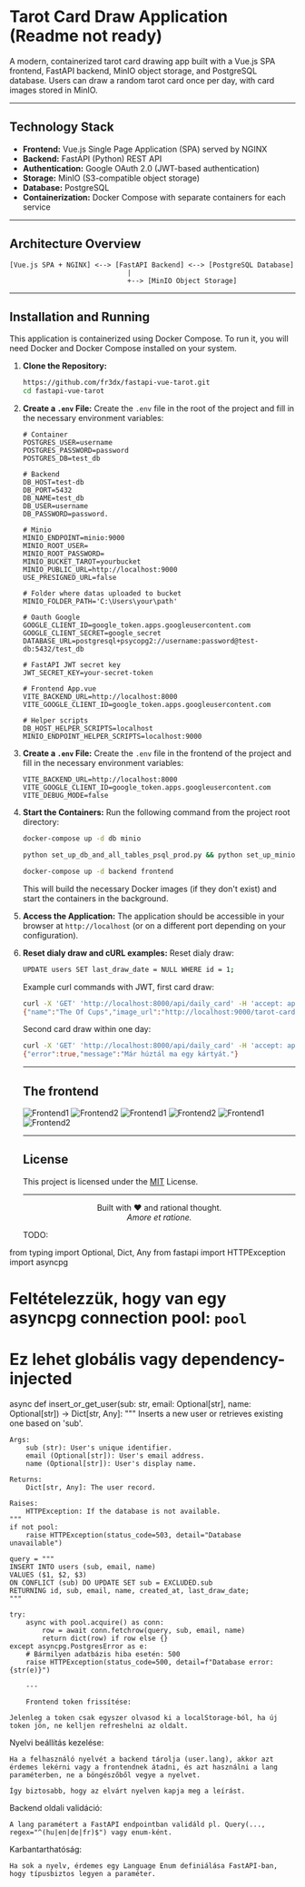 # Tarot Card Draw Application (Readme not ready)

A modern, containerized tarot card drawing app built with a Vue.js SPA frontend, FastAPI backend, MinIO object storage, and PostgreSQL database. Users can draw a random tarot card once per day, with card images stored in MinIO.

---

## Technology Stack

* **Frontend:** Vue.js Single Page Application (SPA) served by NGINX
* **Backend:** FastAPI (Python) REST API
* **Authentication:** Google OAuth 2.0 (JWT-based authentication)
* **Storage:** MinIO (S3-compatible object storage)
* **Database:** PostgreSQL
* **Containerization:** Docker Compose with separate containers for each service

---

## Architecture Overview

```plaintext
[Vue.js SPA + NGINX] <--> [FastAPI Backend] <--> [PostgreSQL Database]
                             |
                             +--> [MinIO Object Storage]
```

---

## Installation and Running

This application is containerized using Docker Compose. To run it, you will need Docker and Docker Compose installed on your system.

1.  **Clone the Repository:**
    ```bash
    https://github.com/fr3dx/fastapi-vue-tarot.git
    cd fastapi-vue-tarot
    ```

2.  **Create a `.env` File:**
    Create the `.env` file in the root of the project and fill in the necessary environment variables:

    ```dotenv
    # Container
    POSTGRES_USER=username
    POSTGRES_PASSWORD=password
    POSTGRES_DB=test_db

    # Backend
    DB_HOST=test-db
    DB_PORT=5432
    DB_NAME=test_db
    DB_USER=username
    DB_PASSWORD=password.

    # Minio
    MINIO_ENDPOINT=minio:9000
    MINIO_ROOT_USER=
    MINIO_ROOT_PASSWORD=
    MINIO_BUCKET_TAROT=yourbucket
    MINIO_PUBLIC_URL=http://localhost:9000
    USE_PRESIGNED_URL=false

    # Folder where datas uploaded to bucket
    MINIO_FOLDER_PATH='C:\Users\your\path'

    # Oauth Google
    GOOGLE_CLIENT_ID=google_token.apps.googleusercontent.com
    GOOGLE_CLIENT_SECRET=google_secret
    DATABASE_URL=postgresql+psycopg2://username:password@test-db:5432/test_db

    # FastAPI JWT secret key
    JWT_SECRET_KEY=your-secret-token

    # Frontend App.vue
    VITE_BACKEND_URL=http://localhost:8000
    VITE_GOOGLE_CLIENT_ID=google_token.apps.googleusercontent.com

    # Helper scripts
    DB_HOST_HELPER_SCRIPTS=localhost
    MINIO_ENDPOINT_HELPER_SCRIPTS=localhost:9000
    ```
2. **Create a `.env` File:**
    Create the `.env` file in the frontend of the project and fill in the necessary environment variables:
    ```dotenv
    VITE_BACKEND_URL=http://localhost:8000
    VITE_GOOGLE_CLIENT_ID=google_token.apps.googleusercontent.com
    VITE_DEBUG_MODE=false
    ```

3.  **Start the Containers:**
    Run the following command from the project root directory:

    ```bash
    docker-compose up -d db minio
    ```

    ```bash
    python set_up_db_and_all_tables_psql_prod.py && python set_up_minio_prod.py && python load_tarot_cards_to_minio.py
    ```

    ```bash
    docker-compose up -d backend frontend
    ```
    This will build the necessary Docker images (if they don't exist) and start the containers in the background.

4.  **Access the Application:**
    The application should be accessible in your browser at `http://localhost` (or on a different port depending on your configuration).

5.  **Reset dialy draw and cURL examples:**
    Reset dialy draw:
    ```bash
    UPDATE users SET last_draw_date = NULL WHERE id = 1;
    ```

    Example curl commands with JWT, first card draw:
    ```bash
    curl -X 'GET' 'http://localhost:8000/api/daily_card' -H 'accept: application/json' -H "Authorization: Bearer token"
    {"name":"The Of Cups","image_url":"http://localhost:9000/tarot-cards/king_of_cups.png","key":"king_of_cups"}
    ```
    Second card draw within one day:
    ```bash
    curl -X 'GET' 'http://localhost:8000/api/daily_card' -H 'accept: application/json' -H "Authorization: Bearer token"
    {"error":true,"message":"Már húztál ma egy kártyát."}
    ```
    ---

    ## The frontend
    ![Frontend1](/images/1.png)
    ![Frontend2](/images/2.png)
    ![Frontend1](/images/3.png)
    ![Frontend2](/images/4.png)
    ![Frontend1](/images/5.png)
    ![Frontend2](/images/6.png)

    ---

    ## License
    This project is licensed under the [MIT](https://mit-license.org/) License. 

    ---

    <p align="center">
    Built with ❤️ and rational thought. <br />
    <em>Amore et ratione.</em>
    </p>

    TODO:


from typing import Optional, Dict, Any
from fastapi import HTTPException
import asyncpg

# Feltételezzük, hogy van egy asyncpg connection pool: `pool`
# Ez lehet globális vagy dependency-injected

async def insert_or_get_user(sub: str, email: Optional[str], name: Optional[str]) -> Dict[str, Any]:
    """
    Inserts a new user or retrieves existing one based on 'sub'.

    Args:
        sub (str): User's unique identifier.
        email (Optional[str]): User's email address.
        name (Optional[str]): User's display name.

    Returns:
        Dict[str, Any]: The user record.

    Raises:
        HTTPException: If the database is not available.
    """
    if not pool:
        raise HTTPException(status_code=503, detail="Database unavailable")

    query = """
    INSERT INTO users (sub, email, name)
    VALUES ($1, $2, $3)
    ON CONFLICT (sub) DO UPDATE SET sub = EXCLUDED.sub
    RETURNING id, sub, email, name, created_at, last_draw_date;
    """

    try:
        async with pool.acquire() as conn:
            row = await conn.fetchrow(query, sub, email, name)
            return dict(row) if row else {}
    except asyncpg.PostgresError as e:
        # Bármilyen adatbázis hiba esetén: 500
        raise HTTPException(status_code=500, detail=f"Database error: {str(e)}")

        ---

        Frontend token frissítése:

    Jelenleg a token csak egyszer olvasod ki a localStorage-ból, ha új token jön, ne kelljen refreshelni az oldalt.

Nyelvi beállítás kezelése:

    Ha a felhasználó nyelvét a backend tárolja (user.lang), akkor azt érdemes lekérni vagy a frontendnek átadni, és azt használni a lang paraméterben, ne a böngészőből vegye a nyelvet.

    Így biztosabb, hogy az elvárt nyelven kapja meg a leírást.

Backend oldali validáció:

    A lang paramétert a FastAPI endpointban validáld pl. Query(..., regex="^(hu|en|de|fr)$") vagy enum-ként.

Karbantarthatóság:

    Ha sok a nyelv, érdemes egy Language Enum definiálása FastAPI-ban, hogy típusbiztos legyen a paraméter.
